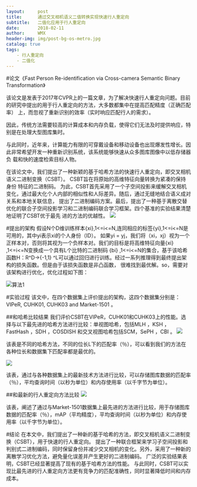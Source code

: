```yaml
---
layout:     post
title:      通过交叉相机语义二值转换实现快速行人重定向
subtitle:   二值化应用于行人重定向
date:       2018-02-11
author:     WMX
header-img: img/post-bg-os-metro.jpg
catalog: true
tags:
    - 行人重定向
    - 二值化
---
```


#论文《Fast Person Re-identification via Cross-camera Semantic Binary Transformation》

该论文是发表于2017年CVPR上的一篇文章，为了解决快速行人重定向问题。目前的研究中提出的用于行人重定向的方法，大多数都集中在提高匹配精度（正确匹配率）
上，而忽视了重新识别的效率（实时响应匹配行人的需求）。

因此，传统方法需要较高的计算成本和内存负载，使得它们无法及时提供响应，特别是在处理大型图库集时。

与此同时，近年来，计算能力有限的可穿戴设备和移动设备也出现爆发性增长。因此非常希望开发一种重新识别系统，该系统能够快速从众多图库图像中以低存储器负
载和快的速度检索目标人物。

在该论文中，我们提出了一种新颖的基于哈希方法的快速行人重定向，即交叉相机语义二进制变换（CSBT）。 CSBT旨在将原始的高维特征向量转换为紧凑的保持身份
特征的二进制码。
为此，CSBT首先采用了一个子空间投影来缓解交叉相机变化，通过最大化个人内部的相似性和人际差异。随后，通过无缝地结合语义成对关系和本地关联信息，
提出了二进制编码方案。最后，提出了一种基于离散交替优化的联合子空间投影学习和二进制编码联合学习框架。四个基准的实验结果清楚地证明了CSBT优于最先
进的方法的优越性。
![](http://bmob-cdn-16714.b0.upaiyun.com/2018/02/11/92be502240e2b9de8069c3f131d87ca0.jpg )

#提出的架构
假设N个D维训练样本{xi},1<=i<=N,连同相应的标签{yi},1<=i<=N是可用的，其中yi表示xi的个人身份（ID）。
如果yi = yj，我们将（xi，xj）视为一个正样本对，否则将其视为一个负样本对。我们的目标是将高维特征向量{xi} ,1<=i<=N变换成一个具有L个比特的二进制码
{bi} ,1<=i<=N的集合，基于该哈希函数H：R^D→{-1,1} ^L可以通过回归进行训练。经过一系列推理得到最终提出架构的损失函数。但是由于该损失函数是非凸函数，
很难找到最优解。so，需要对该架构进行优化，优化过程如下图：

![算法1](http://bmob-cdn-16714.b0.upaiyun.com/2018/02/11/176923f740531bc4801aa244953447a7.jpg)


#实验过程
该文中，在四个数据集上评价提出的架构，这四个数据集分别是：VIPeR, CUHK01, CUHK03 and Market-1501 。

##和哈希比较结果
我们评价CSBT在VIPeR，CUHK01和CUHK03上的性能。选择与以下最先进的哈希方法进行比较：单视图哈希，包括MLH ，KSH ，FastHash ，SDH ，COSDISH 
和交叉视图哈希包括SCM，SePH ，CBI 。
![](http://bmob-cdn-16714.b0.upaiyun.com/2018/02/11/39bdd76240cac27f80bdc21b963dac52.jpg )

该表是不同的哈希方法，不同的位长L下的匹配率（％），可以看到我们的方法在各种位长和数据集下匹配率都是最优的。

![](http://bmob-cdn-16714.b0.upaiyun.com/2018/02/11/13c0a2d540f6893880bfd11784cdb85e.jpg )

该表，通过与各种数据集上的最新技术方法进行比较，可以存储图库数据的匹配率（％），平均查询时间（以秒为单位）和内存使用率（以千字节为单位）。

##和最新的行人重定向方法比较
![](http://bmob-cdn-16714.b0.upaiyun.com/2018/02/11/a22a3b6940f829348059f4322166a739.jpg )

该表，阐述了通过与Market-1501数据集上最先进的方法进行比较，用于存储图库数据的匹配率（％），mAP（平均精度），平均查询时间（以秒为单位）和内存使用率（以千字节为单位）。

#结论
在本文中，我们提出了一种新的基于哈希的方法，即交叉相机语义二进制变换（CSBT），用于快速的行人重定向。 提出了一种联合框架来学习子空间投影和判别式二进制编码，同时保留身份并减少交叉相机的变化。另外，采用了一种新的离散学习优化方法，避免量化误差并产生更好的二进制编码。 广泛的实验结果表明，CSBT已经显著提高了现有的基于哈希方法的性能。 
与此同时，CSBT可以实现比最先进的行人重定向方法更有竞争力的匹配准确性，同时显著降低时间和内存成本。
